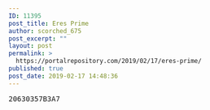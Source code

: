 ```yaml
---
ID: 11395
post_title: Eres Prime
author: scorched_675
post_excerpt: ""
layout: post
permalink: >
  https://portalrepository.com/2019/02/17/eres-prime/
published: true
post_date: 2019-02-17 14:48:36
---
```

<pre>20630357B3A7</pre>